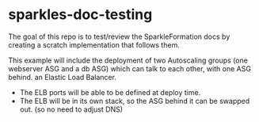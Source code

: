 sparkles-doc-testing
====================

The goal of this repo is to test/review the SparkleFormation docs by creating a scratch implementation that follows them.

This example will include the deployment of two Autoscaling groups (one webserver ASG and a db ASG) which can talk to each other, with one ASG behind. an Elastic Load Balancer. 

* The ELB ports will be able to be defined at deploy time.
* The ELB will be in its own stack, so the ASG behind it can be swapped out. (so no need to adjust DNS)
